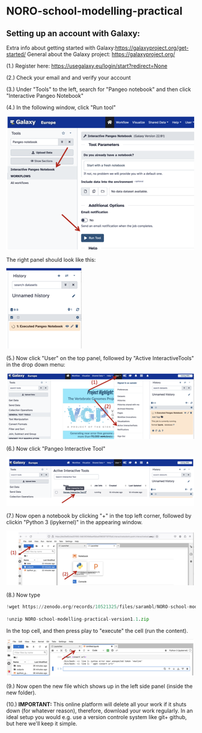 # NORO-school-modelling-practical

## Setting up an account with Galaxy: 
Extra info about getting started with Galaxy:https://galaxyproject.org/get-started/
General about the Galaxy project: https://galaxyproject.org/

(1.) Register here: https://usegalaxy.eu/login/start?redirect=None 

(2.) Check your email and and verify your account

(3.) Under "Tools" to the left, search for "Pangeo notebook" and then click "Interactive Pangeo Notebook"

(4.) In the following window, click "Run tool"



<img src="./imgs/fi1.png" 
     alt="drawing"
     width="500" />


The right panel should look like this: 

<img src="./imgs/fi2.png" 
     alt="drawing"
     width="200" />



(5.) Now click "User" on the top panel, followed by "Active InteractiveTools" in the drop down menu:

<img src="./imgs/fi3.png" 
     alt="drawing"
     width="500" />





(6.) Now click "Pangeo Interactive Tool"

<img src="./imgs/fi4.png" 
     alt="drawing"
     width="500" />




(7.) Now open a notebook by clicking "+" in the top left corner, followed by clickin "Python 3 (ipykernel)" in the appearing window. 

<img src="./imgs/fi5.png" 
     alt="drawing"
     width="500" />




(8.) Now type 
```python
!wget https://zenodo.org/records/10521325/files/sarambl/NORO-school-modelling-practical-version1.1.zip

!unzip NORO-school-modelling-practical-version1.1.zip
```


In the top cell, and then press play to "execute" the cell (run the content). 

<img src="./imgs/fi6.png" 
     alt="drawing"
     width="500" />



(9.) Now open the new file which shows up in the left side panel (inside the new folder). 

(10.) **IMPORTANT:** This online platform will delete all your work if it shuts down (for whatever reason), therefore, download your work regularly. In an ideal setup you would e.g. use a version controle system like git+ github, but here we'll keep it simple. 